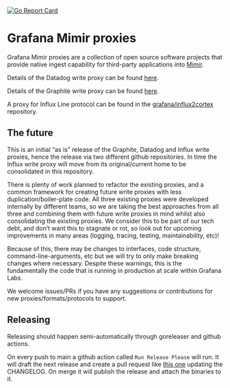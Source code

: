<a href="https://goreportcard.com/report/github.com/grafana/mimir-proxies"><img src="https://goreportcard.com/badge/github.com/grafana/mimir-proxies" alt="Go Report Card" /></a>

# Grafana Mimir proxies

Grafana Mimir proxies are a collection of open source software projects that provide native ingest capability for third-party applications into [Mimir](https://grafana.com/oss/mimir/).

Details of the Datadog write proxy can be found [here](cmd/datadog-proxy-writes/README.md).

Details of the Graphite write proxy can be found [here](cmd/graphite-proxy-writes/README.md).

A proxy for Influx Line protocol can be found in the [grafana/influx2cortex](https://github.com/grafana/influx2cortex/) repository.

## The future

This is an initial “as is” release of the Graphite, Datadog and Influx write proxies, hence the release via two different github repositories. In time the Influx write proxy will move from its original/current home to be consolidated in this repository.

There is plenty of work planned to refactor the existing proxies, and a common framework for creating future write proxies with less duplication/boiler-plate code. All three existing proxies were developed internally by different teams, so we are taking the best approaches from all three and combining them with future write proxies in mind whilst also consolidating the existing proxies. We consider this to be part of our tech debt, and don’t want this to stagnate or rot, so look out for upcoming improvements in many areas (logging, tracing, testing, maintainability, etc)!

Because of this, there may be changes to interfaces, code structure, command-line-arguments, etc but we will try to only make breaking changes where necessary. Despite these warnings, this is the fundamentally the code that is running in production at scale within Grafana Labs.

We welcome issues/PRs if you have any suggestions or contributions for new proxies/formats/protocols to support.

## Releasing

Releasing should happen semi-automatically through goreleaser and github actions.

On every push to main a github action called `Run Release Please` will run. It will draft the next release and create
a pull request like [this one](https://github.com/grafana/mimir-proxies/pull/136) updating the CHANGELOG. On merge it
will publish the release and attach the binaries to it.